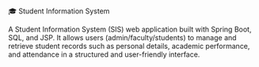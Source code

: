 🎓 Student Information System

A Student Information System (SIS) web application built with Spring Boot, SQL, and JSP.
It allows users (admin/faculty/students) to manage and retrieve student records such as personal details, academic performance, and attendance in a structured and user-friendly interface.
